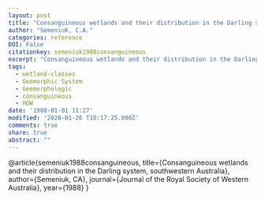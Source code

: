 ```yaml
---
layout: post
title: "Consanguineous wetlands and their distribution in the Darling system, southwestern Australia"
author: "Semeniuk, C.A."
categories: reference
DOI: False
citationkey: semeniuk1988consanguineous
excerpt: "Consanguineous wetlands and their distribution in the Darling system, southwestern Australia"
tags:
  - wetland-classes
  - Geomorphic System
  - Geomorphologic
  - consanguineous
  - HGW
date: '1988-01-01 11:27'
modified: '2020-01-26 T18:17:25.000Z'
comments: true
share: true
abstract: ""
---
```

@article{semeniuk1988consanguineous,
  title={Consanguineous wetlands and their distribution in the Darling system, southwestern Australia},
  author={Semeniuk, CA},
  journal={Journal of the Royal Society of Western Australia},
  year={1988}
}

